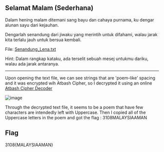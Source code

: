 ## Selamat Malam (Sederhana)

Dalam hening malam ditemani sang bayu dan cahaya purnama, ku dengar alunan sayu dari kejauhan.

Dengarlah senandung dari jiwaku yang merintih untuk difahami, walau jarak kita terlalu jauh untuk bersua kembali.

File: 
[Senandung_Lena.txt](https://ctf.bahterasiber.my/files/f7f8c81d1e5fb42d1c8dd7c960af4cb8/Senandung_Lena.txt?token=eyJ1c2VyX2lkIjo2NiwidGVhbV9pZCI6bnVsbCwiZmlsZV9pZCI6Mjl9.ZO2F5g.DeOP6XTY0n9rdbB2b823qgp3R9s)

Hint:
Dalam rangkap kataku, ada terselit sebuah mesej untukmu dariku, walau ada jarak antaranya.

---

Upon opening the text file, we can see strings that are 'poem-like' spacing and it was encrypted wih Atbash Cipher, so I decrypted it using an online [Atbash Cipher Decoder](https://www.dcode.fr/atbash-cipher)

![image](https://github.com/OP-dash/BahteraSiber2023/assets/101493507/6d22eef1-8cb5-45a1-8983-0f26773c129e)

Through the decrypted text file, it seems to be a poem that have few characters are intendedly left with Uppercase. Then I copied all of the Uppercase letters in the poem and got the flag :
3108MALAYSIAAMAN

Flag
---
3108{MALAYSIAAMAN}
